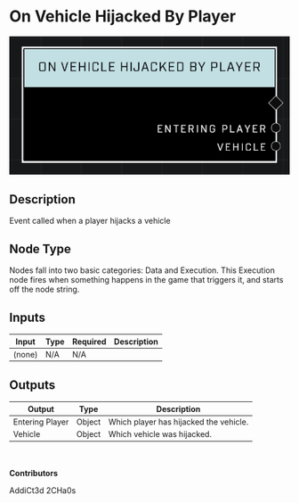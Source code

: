 # On Vehicle Hijacked By Player
![](../../../.gitbook/assets/on-vehicle-hijacked-by-player.png)
## Description
Event called when a player hijacks a vehicle

## Node Type
Nodes fall into two basic categories: Data and Execution. This Execution node fires when something happens in the game that triggers it, and starts off the node string.

## Inputs
| Input            | Type             | Required | Description												    |
|------------------|------------------|----------|--------------------------------------------------------------|
| (none) | N/A  | N/A  | |

## Outputs
| Output           | Type             | Description												     |
|------------------|------------------|--------------------------------------------------------------|
| Entering Player | Object  | Which player has hijacked the vehicle. |
| Vehicle | Object  | Which vehicle was hijacked. |

\
\
**Contributors**

AddiCt3d 2CHa0s